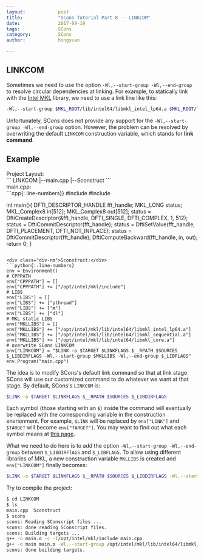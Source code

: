 ```yaml
---
layout:            post
title:             "SCons Tutorial Part 8 -- LINKCOM"
date:              2017-09-19
tags:              SCons
category:          SCons
author:            hongyuan

---
```


## LINKCOM

Sometimes we need to use the option `-Wl,--start-group -Wl,--end-group` to resolve circular dependencies at linking. For example, to statically link with the [Intel MKL](https://software.intel.com/en-us/mkl) library, we need to use a link line like this:

```bash
-Wl,--start-group $MKL_ROOT/lib/intel64/libmkl_intel_lp64.a $MKL_ROOT/lib/intel64/libmkl_sequential.a $MKL_ROOT/lib/intel64/libmkl_core.a -Wl,--end-group -lpthread -lm -ldl
```

Unfortunately, SCons does not provide any support for the `-Wl,--start-group -Wl,--end-group` option. However, the problem can be resolved by overwriting the default `LINKCOM` construction variable, which stands for **link command**.


## Example

<div class="div-nm">Project Layout:</div>
```
LINKCOM
|--main.cpp
|--Sconstruct
```

<div class="div-nm">main.cpp:</div>
```cpp{:.line-numbers}}
#include <mkl.h>
#include <mkl_vsl.h>

int main(){
	DFTI_DESCRIPTOR_HANDLE fft_handle;
	MKL_LONG status;
	MKL_Complex8 in[512];
	MKL_Complex8 out[512];
	status = DftiCreateDescriptor(&fft_handle, DFTI_SINGLE, DFTI_COMPLEX, 1, 512);
	status = DftiCommitDescriptor(fft_handle);
	status = DftiSetValue(fft_handle, DFTI_PLACEMENT, DFTI_NOT_INPLACE);
	status = DftiCommitDescriptor(fft_handle);
	DftiComputeBackward(fft_handle, in, out);
	return 0;
}
```

<div class="div-nm">Sconstruct:</div>
```python{:.line-numbers}
env = Environment()
# CPPPATH
env["CPPPATH"] = []
env["CPPPATH"] += ["/opt/intel/mkl/include"]
# LIBS
env["LIBS"] = []
env["LIBS"] += ["pthread"]
env["LIBS"] += ["m"]
env["LIBS"] += ["dl"]
# MKL static LIBS
env["MKLLIBS"] = []
env["MKLLIBS"] += ["/opt/intel/mkl/lib/intel64/libmkl_intel_lp64.a"]
env["MKLLIBS"] += ["/opt/intel/mkl/lib/intel64/libmkl_sequential.a"]
env["MKLLIBS"] += ["/opt/intel/mkl/lib/intel64/libmkl_core.a"]
# overwrite SCons LINKCOM
env["LINKCOM"] = "$LINK -o $TARGET $LINKFLAGS $__RPATH $SOURCES $_LIBDIRFLAGS -Wl,--start-group $MKLLIBS -Wl,--end-group $_LIBFLAGS"
env.Program("main.cpp")
```

The idea is to modify SCons's default link command so that at link stage SCons will use our customized command to do whatever we want at that stage. By default, SCons's `LINKCOM` is:

```bash
$LINK -o $TARGET $LINKFLAGS $__RPATH $SOURCES $_LIBDIRFLAGS
```

Each symbol (those starting with an `$`) inside the command will eventually be replaced with the corresponding variable in the construction envrionment. For example, `$LINK` will be replaced by `env["LINK"]` and `$TARGET` will become `env["TARGET"]`. You may want to find out what each symbol means at [this page](http://www.scons.org/doc/HTML/scons-user/apa.html).

What we need to do here is to add the option `-Wl,--start-group -Wl,--end-group` between `$_LIBDIRFlAGS` and `$_LIBFLAGS`. To allow using different libraries of MKL, a new construction variable `MKLLIBS` is created and `env["LINKCOM"]` finally becomes:

```bash
$LINK -o $TARGET $LINKFLAGS $__RPATH $SOURCES $_LIBDIRFLAGS -Wl,--start-group $MKLLIBS -Wl,--end-group $_LIBFLAGS
```

Try to compile the project:

```bash
$ cd LINKCOM
$ ls
main.cpp  Sconstruct
$ scons
scons: Reading SConscript files ...
scons: done reading SConscript files.
scons: Building targets ...
g++ -o main.o -c -I/opt/intel/mkl/include main.cpp
g++ -o main main.o -Wl,--start-group /opt/intel/mkl/lib/intel64/libmkl_intel_lp64.a /opt/intel/mkl/lib/intel64/libmkl_sequential.a /opt/intel/mkl/lib/intel64/libmkl_core.a -Wl,--end-group -lpthread -lm -ldl
scons: done building targets.
```